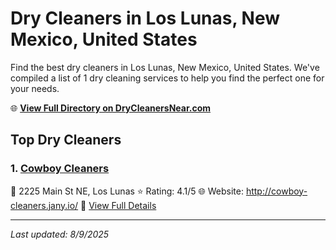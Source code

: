 # Dry Cleaners in Los Lunas, New Mexico, United States

Find the best dry cleaners in Los Lunas, New Mexico, United States. We've compiled a list of 1 dry cleaning services to help you find the perfect one for your needs.

🌐 **[View Full Directory on DryCleanersNear.com](https://drycleanersnear.com/city/US/New%20Mexico/Los%20Lunas)**

## Top Dry Cleaners

### 1. [Cowboy Cleaners](https://drycleanersnear.com/dryCleaner/68731376c1c288a3e6b49bf2/cowboy-cleaners)
📍 2225 Main St NE, Los Lunas
⭐ Rating: 4.1/5
🌐 Website: http://cowboy-cleaners.jany.io/
🔗 [View Full Details](https://drycleanersnear.com/dryCleaner/68731376c1c288a3e6b49bf2/cowboy-cleaners)


---

*Last updated: 8/9/2025*
